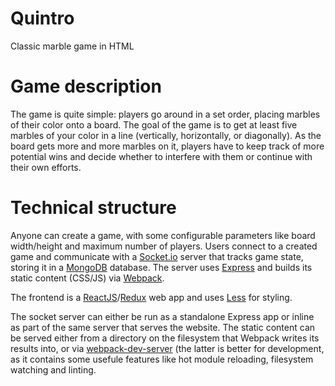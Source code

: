 # Quintro

Classic marble game in HTML

# Game description

The game is quite simple: players go around in a set order, placing marbles of their color onto a board. The goal of the game is to get at least five marbles of your color in a line (vertically, horizontally, or diagonally). As the board gets more and more marbles on it, players have to keep track of more potential wins and decide whether to interfere with them or continue with their own efforts.

# Technical structure

Anyone can create a game, with some configurable parameters like board width/height and maximum number of players. Users connect to a created game and communicate with a [Socket.io](https://socket.io) server that tracks game state, storing it in a [MongoDB](https://mongodb.com) database. The server uses [Express](http://expressjs.com/) and builds its static content (CSS/JS) via [Webpack](https://webpack.github.io/).

The frontend is a [ReactJS](https://facebook.github.io/react/)/[Redux](http://redux.js.org/) web app and uses [Less](http://lesscss.org/) for styling.

The socket server can either be run as a standalone Express app or inline as part of the same server that serves the website. The static content can be served either from a directory on the filesystem that Webpack writes its results into, or via [webpack-dev-server](https://webpack.github.io/docs/webpack-dev-server.html) (the latter is better for development, as it contains some usefule features like hot module reloading, filesystem watching and linting.
